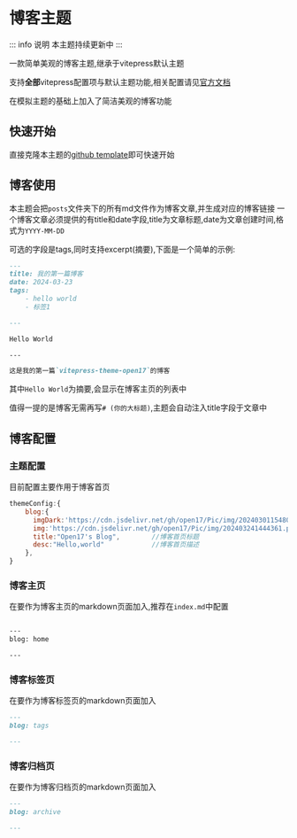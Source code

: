 # 博客主题

::: info 说明
本主题持续更新中
:::




一款简单美观的博客主题,继承于vitepress默认主题

支持**全部**vitepress配置项与默认主题功能,相关配置请见[官方文档](https://vitepress.dev/)

在模拟主题的基础上加入了简洁美观的博客功能
## 快速开始
直接克隆本主题的[github template](https://github.com/open17/vitepress-theme-open17)即可快速开始

## 博客使用

本主题会把`posts`文件夹下的所有md文件作为博客文章,并生成对应的博客链接
一个博客文章必须提供的有title和date字段,title为文章标题,date为文章创建时间,格式为`YYYY-MM-DD`

可选的字段是tags,同时支持excerpt(摘要),下面是一个简单的示例:

```md
---
title: 我的第一篇博客
date: 2024-03-23
tags:
    - hello world
    - 标签1

---

Hello World

---

这是我的第一篇`vitepress-theme-open17`的博客

```

其中`Hello World`为摘要,会显示在博客主页的列表中

值得一提的是博客无需再写`# (你的大标题)`,主题会自动注入title字段于文章中

## 博客配置

### 主题配置
目前配置主要作用于博客首页
```js
themeConfig:{
    blog:{
      imgDark:'https://cdn.jsdelivr.net/gh/open17/Pic/img/202403011548000.png',  //博客首页图片(暗黑模式)
      img:'https://cdn.jsdelivr.net/gh/open17/Pic/img/202403241444361.png',     //博客首页图片(正常模式)
      title:"Open17's Blog",        //博客首页标题
      desc:"Hello,world"            //博客首页描述
    },
}
```


### 博客主页
在要作为博客主页的markdown页面加入,推荐在`index.md`中配置
```md

---
blog: home

---
```

### 博客标签页

在要作为博客标签页的markdown页面加入
```md
---
blog: tags

---
```

### 博客归档页
在要作为博客归档页的markdown页面加入
```md
---
blog: archive

---
```